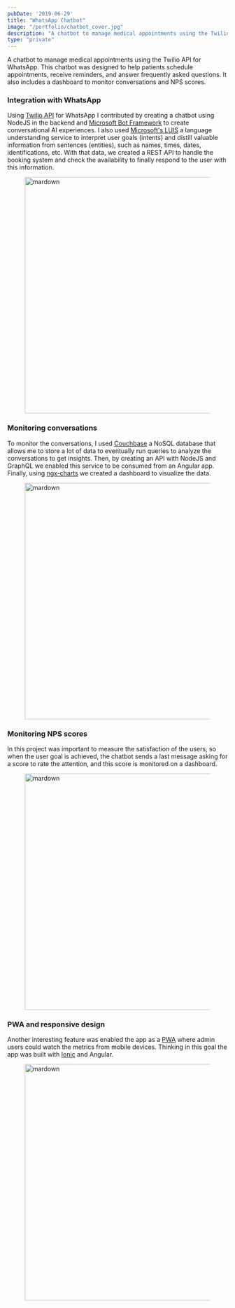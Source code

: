 ```yaml
---
pubDate: '2019-06-29'
title: "WhatsApp Chatbot"
image: "/portfolio/chatbot_cover.jpg"
description: "A chatbot to manage medical appointments using the Twilio API for Whatsapp"
type: "private"
---
```


A chatbot to manage medical appointments using the Twilio API for WhatsApp. This chatbot was designed to help patients schedule appointments, receive reminders, and answer frequently asked questions. It also includes a dashboard to monitor conversations and NPS scores.

### Integration with WhatsApp

Using [Twilio API](https://www.twilio.com/docs/whatsapp/quickstart/node) for WhatsApp I contributed by creating a chatbot using NodeJS in the backend and [Microsoft Bot Framework](https://dev.botframework.com/) to create conversational AI experiences. I also used [Microsoft's LUIS](https://www.luis.ai/) a language understanding service to interpret user goals (intents) and distill valuable information from sentences (entities), such as names, times, dates, identifications, etc. With that data, we created a REST API to handle the booking system and check the availability to finally respond to the user with this information.

<figure class="h-auto w-auto object-cover md:h-[540px]">
  <Image src="/portfolio/chatbot_whatsapp.jpg" alt="mardown" width="960" height="540" decoding="async" loading="lazy" />
</figure>

### Monitoring conversations

To monitor the conversations, I used <a href="https://www.couchbase.com/" target="_blank">Couchbase</a> a NoSQL database that allows me to store a lot of data to eventually run queries to analyze the conversations to get insights. Then, by creating an API with NodeJS and GraphQL we enabled this service to be consumed from an Angular app. Finally, using <a href="https://swimlane.github.io/ngx-charts" target="_blank">ngx-charts</a> we created a dashboard to visualize the data.

<figure class="h-auto w-auto object-cover md:h-[540px]">
  <Image src="/portfolio/chatbot_conversations.jpg" alt="mardown" width="960" height="540" decoding="async" loading="lazy" />
</figure>

### Monitoring NPS scores

In this project was important to measure the satisfaction of the users, so when the user goal is achieved, the chatbot sends a last message asking for a score to rate the attention, and this score is monitored on a dashboard.

<figure class="h-auto w-auto object-cover md:h-[540px]">
  <Image src="/portfolio/chatbot_score.jpg" alt="mardown" width="960" height="540" decoding="async" loading="lazy" />
</figure>

### PWA and responsive design

Another interesting feature was enabled the app as a <a href="https://web.dev/explore/progressive-web-apps" target="_blank">PWA</a> where admin users could watch the metrics from mobile devices. Thinking in this goal the app was built with <a href="https://ionicframework.com/" target="_blank">Ionic</a> and Angular.

<figure class="h-auto w-auto object-cover md:h-[540px]">
  <Image src="/portfolio/chatbot_pwa.jpg" alt="mardown" width="960" height="540" decoding="async" loading="lazy" />
</figure>